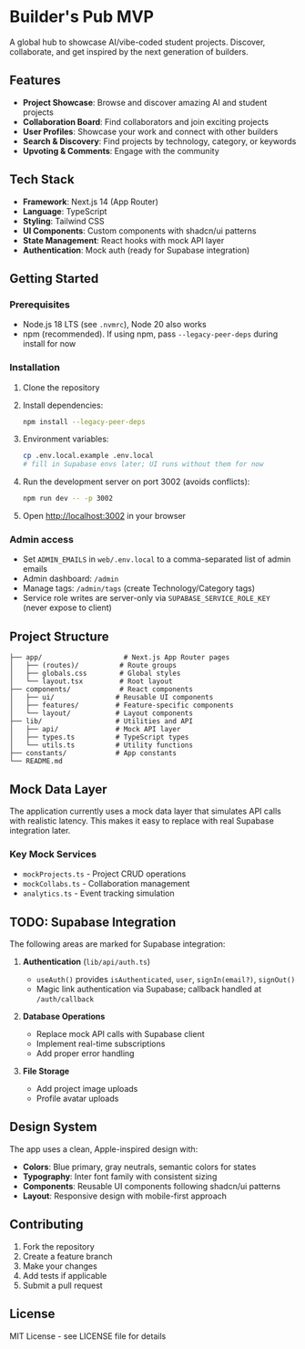 # Builder's Pub MVP

A global hub to showcase AI/vibe-coded student projects. Discover, collaborate, and get inspired by the next generation of builders.

## Features

- **Project Showcase**: Browse and discover amazing AI and student projects
- **Collaboration Board**: Find collaborators and join exciting projects
- **User Profiles**: Showcase your work and connect with other builders
- **Search & Discovery**: Find projects by technology, category, or keywords
- **Upvoting & Comments**: Engage with the community

## Tech Stack

- **Framework**: Next.js 14 (App Router)
- **Language**: TypeScript
- **Styling**: Tailwind CSS
- **UI Components**: Custom components with shadcn/ui patterns
- **State Management**: React hooks with mock API layer
- **Authentication**: Mock auth (ready for Supabase integration)

## Getting Started

### Prerequisites

- Node.js 18 LTS (see `.nvmrc`), Node 20 also works
- npm (recommended). If using npm, pass `--legacy-peer-deps` during install for now

### Installation

1. Clone the repository
2. Install dependencies:
   ```bash
   npm install --legacy-peer-deps
   ```

3. Environment variables:
   ```bash
   cp .env.local.example .env.local
   # fill in Supabase envs later; UI runs without them for now
   ```

4. Run the development server on port 3002 (avoids conflicts):
   ```bash
   npm run dev -- -p 3002
   ```

5. Open [http://localhost:3002](http://localhost:3002) in your browser

### Admin access

- Set `ADMIN_EMAILS` in `web/.env.local` to a comma-separated list of admin emails
- Admin dashboard: `/admin`
- Manage tags: `/admin/tags` (create Technology/Category tags)
- Service role writes are server-only via `SUPABASE_SERVICE_ROLE_KEY` (never expose to client)

## Project Structure

```
├── app/                    # Next.js App Router pages
│   ├── (routes)/          # Route groups
│   ├── globals.css        # Global styles
│   └── layout.tsx         # Root layout
├── components/            # React components
│   ├── ui/               # Reusable UI components
│   ├── features/         # Feature-specific components
│   └── layout/           # Layout components
├── lib/                  # Utilities and API
│   ├── api/              # Mock API layer
│   ├── types.ts          # TypeScript types
│   └── utils.ts          # Utility functions
├── constants/            # App constants
└── README.md
```

## Mock Data Layer

The application currently uses a mock data layer that simulates API calls with realistic latency. This makes it easy to replace with real Supabase integration later.

### Key Mock Services

- `mockProjects.ts` - Project CRUD operations
- `mockCollabs.ts` - Collaboration management
- `analytics.ts` - Event tracking simulation

## TODO: Supabase Integration

The following areas are marked for Supabase integration:

1. **Authentication** (`lib/api/auth.ts`)
   - `useAuth()` provides `isAuthenticated`, `user`, `signIn(email?)`, `signOut()`
   - Magic link authentication via Supabase; callback handled at `/auth/callback`

2. **Database Operations**
   - Replace mock API calls with Supabase client
   - Implement real-time subscriptions
   - Add proper error handling

3. **File Storage**
   - Add project image uploads
   - Profile avatar uploads

## Design System

The app uses a clean, Apple-inspired design with:

- **Colors**: Blue primary, gray neutrals, semantic colors for states
- **Typography**: Inter font family with consistent sizing
- **Components**: Reusable UI components following shadcn/ui patterns
- **Layout**: Responsive design with mobile-first approach

## Contributing

1. Fork the repository
2. Create a feature branch
3. Make your changes
4. Add tests if applicable
5. Submit a pull request

## License

MIT License - see LICENSE file for details
